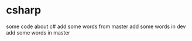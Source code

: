 csharp
======
some code about c#
add some words from master
add some words in dev
add some words in master
